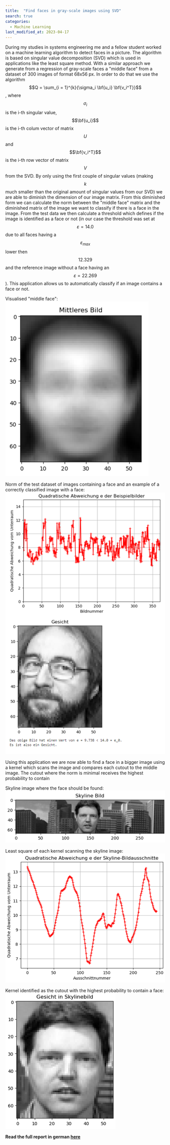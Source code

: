 ```yaml
---
title:  "Find faces in gray-scale images using SVD"
search: true
categories: 
  - Machine Learning
last_modified_at: 2023-04-17
---
```


During my studies in systems engineering me and a fellow student worked on a machine learning algorithm to detect faces in a picture. The algorithm is based on singular value decomposition (SVD) which is used in applications like the least square method. With a similar approach we generate from a regression of gray-scale faces a "middle face" from a dataset of 300 images of format 68x56 px. In order to do that we use the algorithm $$Q = \sum_{i = 1}^{k}{\sigma_i \bf{u_i} \bf{v_i^T}}$$, where $$\sigma_i$$ is the i-th singular value, $$\bf{u_i}$$ is the i-th colum vector of matrix $$U$$ and $$\bf{v_i^T}$$ is the i-th row vector of matrix $$V$$ from the SVD. By only using the first couple of singular values (making $$k$$ much smaller than the original amount of singular values from our SVD) we are able to diminish the dimension of our image matrix. From this diminished form we can calculate the norm between the "middle face" matrix and the diminished matrix of the image we want to classify if there is a face in the image. From the test data we then calculate a threshold which defines if the image is identified as a face or not (in our case the threshold was set at $$\varepsilon = 14.0$$ due to all faces having a $$\varepsilon_{max}$$ lower then $$12.329$$ and the reference image without a face having an $$\varepsilon = 22.269$$). This application allows us to automatically classify if an image contains a face or not.

Visualised "middle face":
![MiddleFace](/assets/image/findeFaces/middle.png)

Norm of the test dataset of images containing a face and an example of a correctly classified image with a face:
![Norm](/assets/image/findeFaces/IdentifiedFace.png)

Using this application we are now able to find a face in a bigger image using a kernel which scans the image and compares each cutout to the middle image. The cutout where the norm is minimal receives the highest probability to contain   

Skyline image where the face should be found:
![Skyline](/assets/image/findeFaces/Skylinebild.png)

Least square of each kernel scanning the skyline image:
![LeastSquare](/assets/image/findeFaces/QuadratischeAbweichung.png)

Kernel identified as the cutout with the highest probability to contain a face:
![FoundImage](/assets/image/findeFaces/foundFace.png)

**Read the full report in german [here](/assets/pdf/Projekt17_GruppeD.pdf)**



